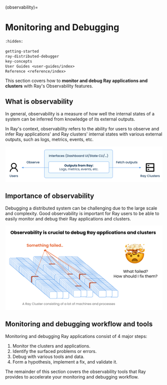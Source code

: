 (observability)=

# Monitoring and Debugging

```{toctree}
:hidden:

getting-started
ray-distributed-debugger
key-concepts
User Guides <user-guides/index>
Reference <reference/index>
```

This section covers how to **monitor and debug Ray applications and clusters** with Ray's Observability features.


## What is observability
In general, observability is a measure of how well the internal states of a system can be inferred from knowledge of its external outputs.

In Ray's context, observability refers to the ability for users to observe and infer Ray applications' and Ray clusters' internal states with various external outputs, such as logs, metrics, events, etc.

![what is ray's observability](./images/what-is-ray-observability.png)


## Importance of observability
Debugging a distributed system can be challenging due to the large scale and complexity. Good observability is important for Ray users to be able to easily monitor and debug their Ray applications and clusters.

![Importance of observability](./images/importance-of-observability.png)


## Monitoring and debugging workflow and tools

Monitoring and debugging Ray applications consist of 4 major steps:
1. Monitor the clusters and applications.
2. Identify the surfaced problems or errors.
3. Debug with various tools and data.
4. Form a hypothesis, implement a fix, and validate it.

The remainder of this section covers the observability tools that Ray provides to accelerate your monitoring and debugging workflow.

